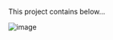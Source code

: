 This project contains below...

![image](https://github.com/satyasonu/ReactJourneyWithPrashantSir/assets/64128421/8eecb13a-cd97-43dd-8bc3-ee0dec1e8f63)
